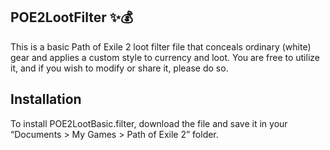 ## POE2LootFilter :sparkles::moneybag:
This is a basic Path of Exile 2 loot filter file that conceals ordinary (white) gear and applies a custom style to currency and loot. You are free to utilize it, and if you wish to modify or share it, please do so.

## Installation
To install POE2LootBasic.filter, download the file and save it in your “Documents > My Games > Path of Exile 2” folder.
